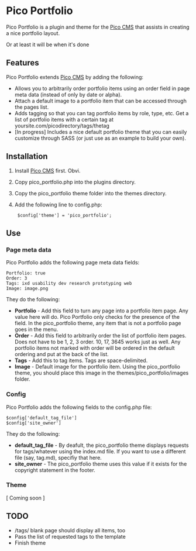 # Pico Portfolio

Pico Portfolio is a plugin and theme for the [Pico CMS](http://picocms.org/) that assists in creating a nice portfolio layout.

Or at least it will be when it's done

## Features

Pico Portfolio extends [Pico CMS](http://picocms.org/) by adding the following:

* Allows you to arbitrarily order portfolio items using an order field in page meta data (instead of only by date or alpha).
* Attach a default image to a portfolio item that can be accessed through the pages list.
* Adds tagging so that you can tag portfolio items by role, type, etc. Get a list of portfolio items with a certain tag at yoursite.com/picodirectory/tags/thetag
* [In progress] Includes a nice default portfolio theme that you can easily customize through SASS (or just use as an example to build your own).

## Installation

1. Install [Pico CMS](http://picocms.org/) first. Obvi.

1. Copy pico_portfolio.php into the plugins directory.

1. Copy the pico_portfolio theme folder into the themes directory.

1. Add the following line to config.php:

		$config['theme'] = 'pico_portfolio'; 

## Use

### Page meta data

Pico Portfolio adds the following page meta data fields:

	Portfolio: true
	Order: 3
	Tags: ixd usability dev research prototyping web
	Image: image.png 
	
They do the following:

* __Portfolio__ - Add this field to turn any page into a portfolio item page. Any value here will do. Pico Portfolio only checks for the presence of the field. In the pico_portfolio theme, any item that is not a portfolio page goes in the menu.
* __Order__ - Add this field to arbitrarily order the list of portfolio item pages. Does not have to be 1, 2, 3 order. 10, 17, 3645 works just as well. Any portfolio items not marked with order will be ordered in the default ordering and put at the back of the list.
* __Tags__ - Add this to tag items. Tags are space-delimited.
* __Image__ - Default image for the portfolio item. Using the pico_portfolio theme, you should place this image in the themes/pico_portfolio/images folder.

### Config

Pico Portfolio adds the following fields to the config.php file:

	$config['default_tag_file']
	$config['site_owner']
	
They do the following:

* __default_tag_file__ - By deafult, the pico_portfolio theme displays requests for tags/whatever using the index.md file. If you want to use a different file (say, tag.md), specifiy that here.
* __site_owner__ - The pico_portfolio theme uses this value if it exists for the copyright statement in the footer.

### Theme

[ Coming soon ]

## TODO

* /tags/ blank page should display all items, too
* Pass the list of requested tags to the template
* Finish theme